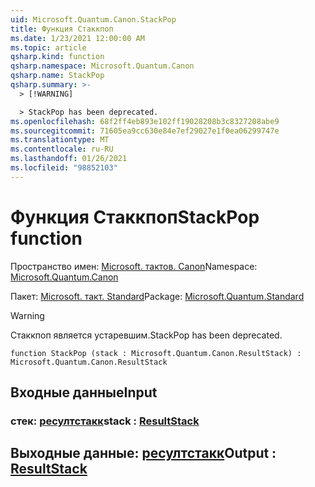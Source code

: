 ```yaml
---
uid: Microsoft.Quantum.Canon.StackPop
title: Функция Стаккпоп
ms.date: 1/23/2021 12:00:00 AM
ms.topic: article
qsharp.kind: function
qsharp.namespace: Microsoft.Quantum.Canon
qsharp.name: StackPop
qsharp.summary: >-
  > [!WARNING]

  > StackPop has been deprecated.
ms.openlocfilehash: 68f2ff4eb893e102ff19028208b3c8327208abe9
ms.sourcegitcommit: 71605ea9cc630e84e7ef29027e1f0ea06299747e
ms.translationtype: MT
ms.contentlocale: ru-RU
ms.lasthandoff: 01/26/2021
ms.locfileid: "98852103"
---
```

# <a name="stackpop-function"></a><span data-ttu-id="ce12f-102">Функция Стаккпоп</span><span class="sxs-lookup"><span data-stu-id="ce12f-102">StackPop function</span></span>

<span data-ttu-id="ce12f-103">Пространство имен: [Microsoft. тактов. Canon](xref:Microsoft.Quantum.Canon)</span><span class="sxs-lookup"><span data-stu-id="ce12f-103">Namespace: [Microsoft.Quantum.Canon](xref:Microsoft.Quantum.Canon)</span></span>

<span data-ttu-id="ce12f-104">Пакет: [Microsoft. такт. Standard](https://nuget.org/packages/Microsoft.Quantum.Standard)</span><span class="sxs-lookup"><span data-stu-id="ce12f-104">Package: [Microsoft.Quantum.Standard](https://nuget.org/packages/Microsoft.Quantum.Standard)</span></span>


> [!WARNING]
> <span data-ttu-id="ce12f-105">Стаккпоп является устаревшим.</span><span class="sxs-lookup"><span data-stu-id="ce12f-105">StackPop has been deprecated.</span></span>



```qsharp
function StackPop (stack : Microsoft.Quantum.Canon.ResultStack) : Microsoft.Quantum.Canon.ResultStack
```


## <a name="input"></a><span data-ttu-id="ce12f-106">Входные данные</span><span class="sxs-lookup"><span data-stu-id="ce12f-106">Input</span></span>

### <a name="stack--resultstack"></a><span data-ttu-id="ce12f-107">стек: [ресултстакк](xref:Microsoft.Quantum.Canon.ResultStack)</span><span class="sxs-lookup"><span data-stu-id="ce12f-107">stack : [ResultStack](xref:Microsoft.Quantum.Canon.ResultStack)</span></span>





## <a name="output--resultstack"></a><span data-ttu-id="ce12f-108">Выходные данные: [ресултстакк](xref:Microsoft.Quantum.Canon.ResultStack)</span><span class="sxs-lookup"><span data-stu-id="ce12f-108">Output : [ResultStack](xref:Microsoft.Quantum.Canon.ResultStack)</span></span>

